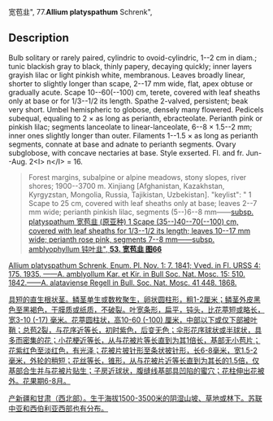 宽苞韭",
77.**Allium platyspathum** Schrenk",

## Description
Bulb solitary or rarely paired, cylindric to ovoid-cylindric, 1--2 cm in diam.; tunic blackish gray to black, thinly papery, decaying quickly; inner layers grayish lilac or light pinkish white, membranous. Leaves broadly linear, shorter to slightly longer than scape, 2--17 mm wide, flat, apex obtuse or gradually acute. Scape 10--60(--100) cm, terete, covered with leaf sheaths only at base or for 1/3--1/2 its length. Spathe 2-valved, persistent; beak very short. Umbel hemispheric to globose, densely many flowered. Pedicels subequal, equaling to 2 × as long as perianth, ebracteolate. Perianth pink or pinkish lilac; segments lanceolate to linear-lanceolate, 6--8 × 1.5--2 mm; inner ones slightly longer than outer. Filaments 1--1.5 × as long as perianth segments, connate at base and adnate to perianth segments. Ovary subglobose, with concave nectaries at base. Style exserted. Fl. and fr. Jun--Aug. 2&lt;I&gt; n&lt;/I&gt; = 16.

> Forest margins, subalpine or alpine meadows, stony slopes, river shores; 1900--3700 m. Xinjiang [Afghanistan, Kazakhstan, Kyrgyzstan, Mongolia, Russia, Tajikistan, Uzbekistan].
  "keylist": "
1 Scape to 25 cm, covered with leaf sheaths only at base; leaves 2--7 mm wide; perianth pinkish lilac, segments (5--)6--8 mm——<a href='/info/Allium platyspathum subsp. platyspathum?t=foc'>subsp. platyspathum 宽苞韭 (原亚种)
1 Scape (35--)40--70(--100) cm, covered with leaf sheaths for 1/3--1/2 its length; leaves 10--17 mm wide; perianth rose pink, segments 7--8 mm——<a href='/info/Allium platyspathum subsp. amblyophyllum?t=foc'>subsp. amblyophyllum 钝叶韭",
**53. 宽苞韭 图66**

Allium platyspathum Schrenk, Enum. Pl. Nov. 1: 7. 1841; Vved. in Fl. URSS 4: 175. 1935. ——A. amblyollum Kar. et Kir. in Bull Soc. Nat. Mosc. 15: 510. 1842.——A. alataviense Regell in Bull. Soc. Nat. Mosc. 41 448. 1868.

具短的直生根状茎。鳞茎单生或数枚聚生，卵状圆柱形，粗1-2厘米；鳞茎外皮黑色至黑褐色，干膜质或纸质，不破裂。叶宽条形，扁平，钝头，比花葶短或略长，宽3-10 (-17) 毫米。花葶圆柱状，高10-60 (-100) 厘米，中部以下或仅下部被叶鞘；总苞2裂，与花序近等长，初时紫色，后变无色；伞形花序球状或半球状，具多而密集的花；小花梗近等长，从与花被片等长直到为其1倍长，基部无小苞片；花紫红色至淡红色，有光泽；花被片披针形至条状披针形，长6-8毫米，宽1.5-2毫米，外轮的稍短；花丝等长，锥形，从与花被片近等长直到为其长的1.5倍，仅基部合生并与花被片贴生；子房近球状，腹缝线基部具凹陷的蜜穴；花柱伸出花被外。花果期6-8月。

产新疆和甘肃（西北部）。生于海拔1500-3500米的阴湿山坡、草地或林下。苏联中亚和西伯利亚西部也有分布。
